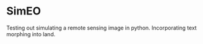 # SimEO
Testing out simulating a remote sensing image in python. Incorporating text morphing into land. 
